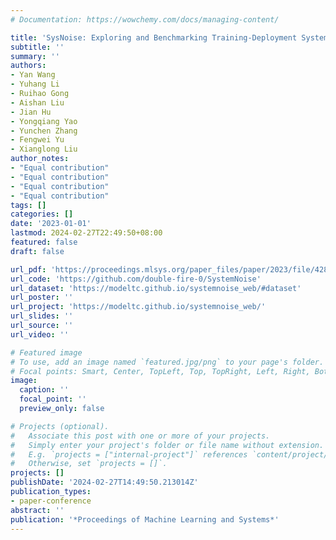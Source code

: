 ```yaml
---
# Documentation: https://wowchemy.com/docs/managing-content/

title: 'SysNoise: Exploring and Benchmarking Training-Deployment System Inconsistency'
subtitle: ''
summary: ''
authors:
- Yan Wang
- Yuhang Li
- Ruihao Gong
- Aishan Liu
- Jian Hu
- Yongqiang Yao
- Yunchen Zhang
- Fengwei Yu
- Xianglong Liu
author_notes:
- "Equal contribution"
- "Equal contribution"
- "Equal contribution"
- "Equal contribution"
tags: []
categories: []
date: '2023-01-01'
lastmod: 2024-02-27T22:49:50+08:00
featured: false
draft: false

url_pdf: 'https://proceedings.mlsys.org/paper_files/paper/2023/file/4284d31e68c0a4a39dcdad167ac4bd72-Paper-mlsys2023.pdf'
url_code: 'https://github.com/double-fire-0/SystemNoise'
url_dataset: 'https://modeltc.github.io/systemnoise_web/#dataset'
url_poster: ''
url_project: 'https://modeltc.github.io/systemnoise_web/'
url_slides: ''
url_source: ''
url_video: ''

# Featured image
# To use, add an image named `featured.jpg/png` to your page's folder.
# Focal points: Smart, Center, TopLeft, Top, TopRight, Left, Right, BottomLeft, Bottom, BottomRight.
image:
  caption: ''
  focal_point: ''
  preview_only: false

# Projects (optional).
#   Associate this post with one or more of your projects.
#   Simply enter your project's folder or file name without extension.
#   E.g. `projects = ["internal-project"]` references `content/project/deep-learning/index.md`.
#   Otherwise, set `projects = []`.
projects: []
publishDate: '2024-02-27T14:49:50.213014Z'
publication_types:
- paper-conference
abstract: ''
publication: '*Proceedings of Machine Learning and Systems*'
---
```

